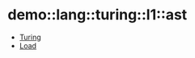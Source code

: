 # demo::lang::turing::l1::ast


   * [Turing](/docs/Library/demo/lang/turing/l1/ast/Turing.md)
   * [Load](/docs/Library/demo/lang/turing/l1/ast/Load.md)